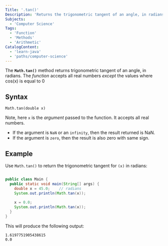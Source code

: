 ```yaml
---
Title: '.tan()'
Description: 'Returns the trigonometric tangent of an angle, in radians'
Subjects:
  - 'Computer Science'
Tags:
  - 'Function'
  - 'Methods'
  - 'Arithmetic'
CatalogContent:
  - 'learn-java'
  - 'paths/computer-science'
---
```


The **`Math.tan()`** method returns trigonometric tangent of an angle, in radians. The _function_ accepts all real numbers *except* the values where cos(x) is equal to 0  

## Syntax

```pseudo
Math.tan(double x)
```
Note, here `x` is the _argument_ passed to the function. It accepts all real numbers. 
+ If the argument is `NaN` or an `infinity`, then the result returned is NaN.
+ If the argument is `zero`, then the result is also zero with same sign. 

## Example

Use `Math.tan()` to return the trigonometric tangent for `(x)` in radians:

```java

public class Main {
  public static void main(String[] args) {
    double x = 45.0;    // radians
    System.out.println(Math.tan(x));
    
    x = 0.0;
    System.out.println(Math.tan(x));
  }
}
```

This will produce the following output:

```shell
1.6197751905438615
0.0
```
<!-- ## Codebyte Example

  ```codebyte/java
    import java.util.Scanner;
    import java.lang.Math;

  public class Main {
    public static void main(String[] args) {
      Scanner sc = new Scanner(System.in);

      double x = nextFloat();       // radians
      System.out.println(Math.tan(x));

      x = 0.0;
      System.out.println(Math.tan(x));
    }
  } 
  ```
 -->
